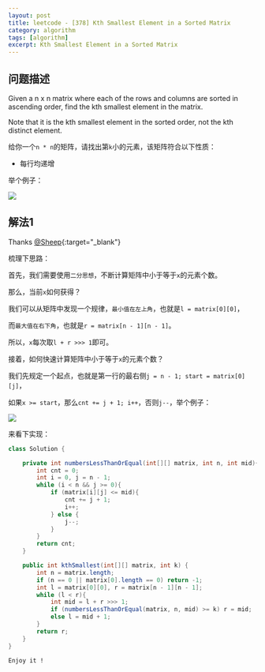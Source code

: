 ```yaml
---
layout: post
title: leetcode - [378] Kth Smallest Element in a Sorted Matrix
category: algorithm
tags: [algorithm]
excerpt: Kth Smallest Element in a Sorted Matrix
---
```


## 问题描述  

Given a n x n matrix where each of the rows and columns are sorted in ascending order, find the kth smallest element in the matrix.  

Note that it is the kth smallest element in the sorted order, not the kth distinct element.  

给你一个`n * n`的矩阵，请找出第`k`小的元素，该矩阵符合以下性质：  

- 每行均递增  


举个例子：  

![](https://yyc-images.oss-cn-beijing.aliyuncs.com/leetcode_378_examples.png)  


## 解法1  

Thanks [@Sheep](https://www.youtube.com/watch?v=ScMIf0TVtsk){:target="_blank"}  


梳理下思路：  


首先，我们需要使用`二分思想`，不断计算矩阵中小于等于`x`的元素个数。   

那么，当前`x`如何获得？  

我们可以从矩阵中发现一个规律，`最小值在左上角`，也就是`l = matrix[0][0]`，  

而`最大值在右下角`，也就是`r = matrix[n - 1][n - 1]`。  

所以，`x`每次取`l + r >>> 1`即可。  


接着，如何快速计算矩阵中小于等于`x`的元素个数？  

我们先规定一个起点，也就是第一行的最右侧`j = n - 1; start = matrix[0][j]`，   

如果`x >= start`，那么`cnt += j + 1; i++`，否则`j--`，举个例子：  


![](https://yyc-images.oss-cn-beijing.aliyuncs.com/leetcode_378_numbers_less_than_equal_1.png)  


来看下实现：  


``` java
class Solution {

    private int numbersLessThanOrEqual(int[][] matrix, int n, int mid){
        int cnt = 0;
        int i = 0, j = n - 1;
        while (i < n && j >= 0){
            if (matrix[i][j] <= mid){
                cnt += j + 1;
                i++;
            } else {
                j--;
            }
        }
        return cnt;
    }

    public int kthSmallest(int[][] matrix, int k) {
        int n = matrix.length;
        if (n == 0 || matrix[0].length == 0) return -1;
        int l = matrix[0][0], r = matrix[n - 1][n - 1];
        while (l < r){
            int mid = l + r >>> 1;
            if (numbersLessThanOrEqual(matrix, n, mid) >= k) r = mid;
            else l = mid + 1;
        }
        return r;
    }
}
```

`Enjoy it ! `